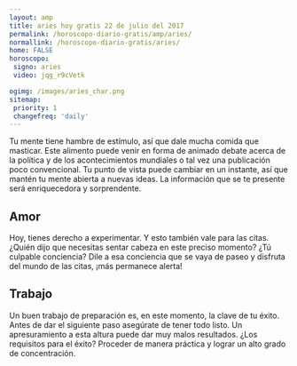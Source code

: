```yaml
---
layout: amp
title: aries hoy gratis 22 de julio del 2017 
permalink: /horoscopo-diario-gratis/amp/aries/
normallink: /horoscopo-diario-gratis/aries/
home: FALSE
horoscopo:
 signo: aries
 video: jqg_r9cVetk

ogimg: /images/aries_char.png
sitemap:
 priority: 1
 changefreq: 'daily'
---
```



Tu mente tiene hambre de estímulo, así que dale mucha comida que masticar. Este alimento puede venir en forma de animado debate acerca de la política y de los acontecimientos mundiales o tal vez una publicación poco convencional. Tu punto de vista puede cambiar en un instante, así que mantén tu mente abierta a nuevas ideas. La información que se te presente será enriquecedora y sorprendente.

## Amor

Hoy, tienes derecho a experimentar. Y esto también vale para las citas. ¿Quién dijo que necesitas sentar cabeza en este preciso momento? ¿Tú culpable conciencia? Dile a esa conciencia que se vaya de paseo y disfruta del mundo de las citas, ¡más permanece alerta!

## Trabajo

Un buen trabajo de preparación es, en este momento, la clave de tu éxito. Antes de dar el siguiente paso asegúrate de tener todo listo. Un apresuramiento a esta altura puede dar muy malos resultados. ¿Los requisitos para el éxito? Proceder de manera práctica y lograr un alto grado de concentración.